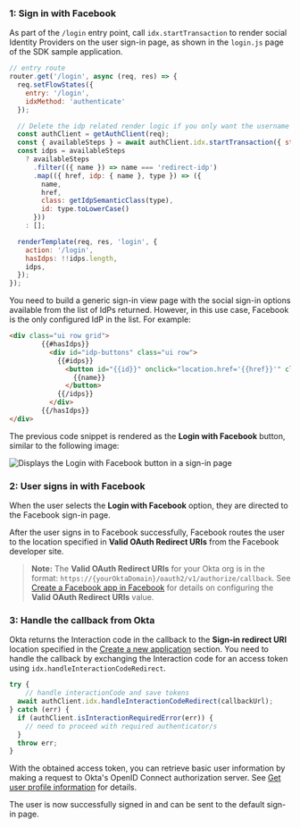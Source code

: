 ### 1: Sign in with Facebook

As part of the `/login` entry point, call `idx.startTransaction` to render social Identity Providers on the user sign-in page, as shown in the `login.js` page of the SDK sample application.

```JavaScript
// entry route
router.get('/login', async (req, res) => {
  req.setFlowStates({
    entry: '/login',
    idxMethod: 'authenticate'
  });

  // Delete the idp related render logic if you only want the username and password form
  const authClient = getAuthClient(req);
  const { availableSteps } = await authClient.idx.startTransaction({ state: req.transactionId });
  const idps = availableSteps
    ? availableSteps
      .filter(({ name }) => name === 'redirect-idp')
      .map(({ href, idp: { name }, type }) => ({
        name,
        href,
        class: getIdpSemanticClass(type),
        id: type.toLowerCase()
      }))
    : [];

  renderTemplate(req, res, 'login', {
    action: '/login',
    hasIdps: !!idps.length,
    idps,
  });
});
```

You need to build a generic sign-in view page with the social sign-in options available from the list of IdPs returned. However, in this use case, Facebook is the only configured IdP in the list. For example:

```html
<div class="ui row grid">
        {{#hasIdps}}
          <div id="idp-buttons" class="ui row">
            {{#idps}}
              <button id="{{id}}" onclick="location.href='{{href}}'" class="ui {{class}} button">
                {{name}}
              </button>
            {{/idps}}
          </div>
        {{/hasIdps}}
</div>
```

The previous code snippet is rendered as the **Login with Facebook** button, similar to the following image:

<div class="common-image-format">

![Displays the Login with Facebook button in a sign-in page](/img/oie-embedded-sdk/oie-embedded-sdk-use-case-social-sign-in-link-java.png)

</div>

### 2: User signs in with Facebook

When the user selects the **Login with Facebook** option, they are directed to the Facebook sign-in page.

After the user signs in to Facebook successfully, Facebook routes the user to the location specified in **Valid OAuth Redirect URIs** from the Facebook developer site.

> **Note:** The **Valid OAuth Redirect URIs** for your Okta org is in the format: `https://{yourOktaDomain}/oauth2/v1/authorize/callback`. See [Create a Facebook app in Facebook](/docs/guides/oie-embedded-common-org-setup/nodejs/main/#_1-create-a-facebook-app-in-facebook) for details on configuring the **Valid OAuth Redirect URIs** value.

### 3: Handle the callback from Okta

Okta returns the Interaction code in the callback to the **Sign-in redirect URI** location specified in the [Create a new application](/docs/guides/oie-embedded-common-org-setup/nodejs/main/#create-a-new-application) section. You need to handle the callback by exchanging the Interaction code for an access token using `idx.handleInteractionCodeRedirect`.

```JavaScript
try {
    // handle interactionCode and save tokens
  await authClient.idx.handleInteractionCodeRedirect(callbackUrl);
} catch (err) {
  if (authClient.isInteractionRequiredError(err)) {
    // need to proceed with required authenticator/s
  }
  throw err;
}
```

With the obtained access token, you can retrieve basic user information by making a request to Okta's OpenID Connect authorization server. See [Get user profile information](/docs/guides/oie-embedded-sdk-use-case-basic-sign-in/nodejs/main/#get-user-profile-information) for details.

The user is now successfully signed in and can be sent to the default sign-in page.
